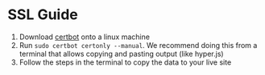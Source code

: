 # SSL Guide

1. Download [certbot](https://certbot.eff.org/) onto a linux machine 
1. Run `sudo certbot certonly --manual`. We recommend doing this from a terminal that allows copying and pasting output (like hyper.js)
1. Follow the steps in the terminal to copy the data to your live site
